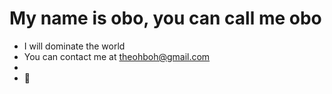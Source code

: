 My name is obo, you can call me obo
====================

*   I will dominate the world
*   You can contact me at [theohboh@gmail.com](mailto:theohboh@gmail.com)
*   
*   🗿
